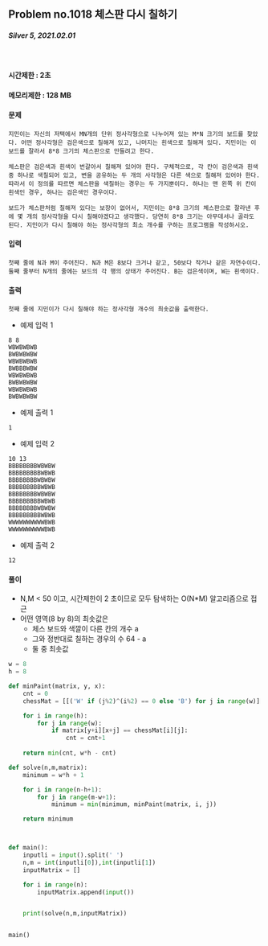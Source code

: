 ## Problem no.1018 체스판 다시 칠하기
##### Silver 5, 2021.02.01
<br>

#### 시간제한 : 2초
#### 메모리제한 : 128 MB
#### 문제

```
지민이는 자신의 저택에서 MN개의 단위 정사각형으로 나누어져 있는 M*N 크기의 보드를 찾았다. 어떤 정사각형은 검은색으로 칠해져 있고, 나머지는 흰색으로 칠해져 있다. 지민이는 이 보드를 잘라서 8*8 크기의 체스판으로 만들려고 한다.

체스판은 검은색과 흰색이 번갈아서 칠해져 있어야 한다. 구체적으로, 각 칸이 검은색과 흰색 중 하나로 색칠되어 있고, 변을 공유하는 두 개의 사각형은 다른 색으로 칠해져 있어야 한다. 따라서 이 정의를 따르면 체스판을 색칠하는 경우는 두 가지뿐이다. 하나는 맨 왼쪽 위 칸이 흰색인 경우, 하나는 검은색인 경우이다.

보드가 체스판처럼 칠해져 있다는 보장이 없어서, 지민이는 8*8 크기의 체스판으로 잘라낸 후에 몇 개의 정사각형을 다시 칠해야겠다고 생각했다. 당연히 8*8 크기는 아무데서나 골라도 된다. 지민이가 다시 칠해야 하는 정사각형의 최소 개수를 구하는 프로그램을 작성하시오.
```


#### 입력
```
첫째 줄에 N과 M이 주어진다. N과 M은 8보다 크거나 같고, 50보다 작거나 같은 자연수이다. 둘째 줄부터 N개의 줄에는 보드의 각 행의 상태가 주어진다. B는 검은색이며, W는 흰색이다.
```
#### 출력
```
첫째 줄에 지민이가 다시 칠해야 하는 정사각형 개수의 최솟값을 출력한다.
```

* 예제 입력 1 
```
8 8
WBWBWBWB
BWBWBWBW
WBWBWBWB
BWBBBWBW
WBWBWBWB
BWBWBWBW
WBWBWBWB
BWBWBWBW
```
* 예제 출력 1 

```
1

```
* 예제 입력 2 
```
10 13
BBBBBBBBWBWBW
BBBBBBBBBWBWB
BBBBBBBBWBWBW
BBBBBBBBBWBWB
BBBBBBBBWBWBW
BBBBBBBBBWBWB
BBBBBBBBWBWBW
BBBBBBBBBWBWB
WWWWWWWWWWBWB
WWWWWWWWWWBWB
```
* 예제 출력 2 
```
12
```

#### 풀이
* N,M < 50 이고, 시간제한이 2 초이므로 모두 탐색하는 O(N*M) 알고리즘으로 접근
* 어떤 영역(8 by 8)의 최솟값은
  - 체스 보드와 색깔이 다른 칸의 개수 a
  - 그와 정반대로 칠하는 경우의 수 64 - a
  - 둘 중 최솟값

```python
w = 8
h = 8

def minPaint(matrix, y, x):
    cnt = 0
    chessMat = [[('W' if (j%2)^(i%2) == 0 else 'B') for j in range(w)] for i in range(h)]

    for i in range(h):
        for j in range(w):
            if matrix[y+i][x+j] == chessMat[i][j]:
                cnt = cnt+1
        
    return min(cnt, w*h - cnt)

def solve(n,m,matrix):
    minimum = w*h + 1

    for i in range(n-h+1):
        for j in range(m-w+1):
            minimum = min(minimum, minPaint(matrix, i, j))

    return minimum



def main():
    inputli = input().split(' ')
    n,m = int(inputli[0]),int(inputli[1])
    inputMatrix = []

    for i in range(n):
        inputMatrix.append(input())


    print(solve(n,m,inputMatrix))


main()
```